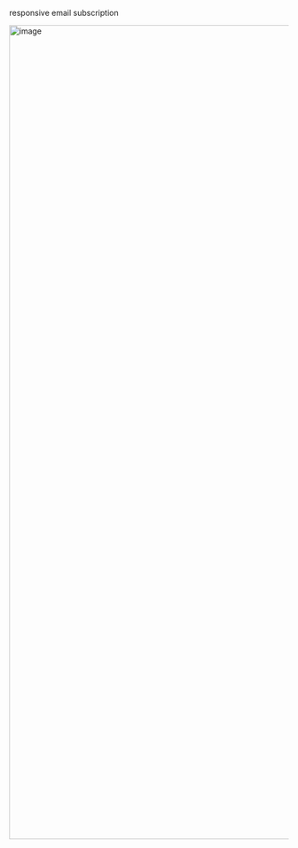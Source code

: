 responsive email subscription 


<img width="1470" alt="image" src="https://github.com/mohammadkarimijashni/simpleProject2/assets/98278831/72918444-ff9e-44ab-b840-21e8385451db">

